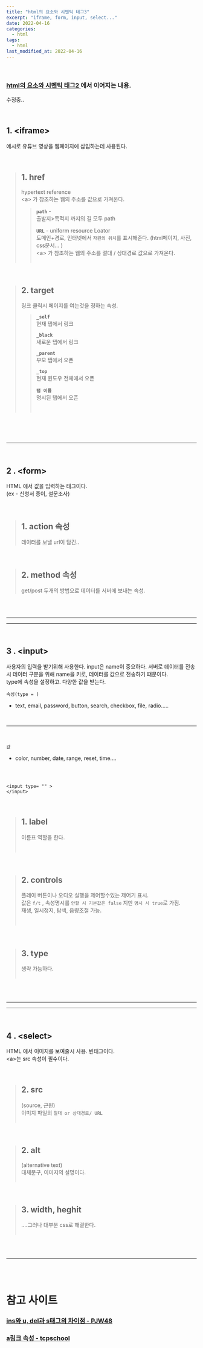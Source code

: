 ```yaml
---
title: "html의 요소와 시멘틱 태그3"
excerpt: "iframe, form, input, select..."
date: 2022-04-16
categories:
  - html
tags:
  - html
last_modified_at: 2022-04-16
---
```


<br>

### [html의 요소와 시멘틱 태그2 ](https://latisi.github.io/html/html-deep/)에서 이어지는 내용.

수정중..

<br>

## 1. \<iframe\>

예시로 유튜브 영상을 웹페이지에 삽입하는데 사용된다.

<br>

> ## 1. href
>
> hypertext reference  
> \<a> 가 참조하는 웹의 주소를 값으로 가져온다.
>
> > **`path`** -  
> > 출발지>목적지 까지의 길 모두 path
> >
> > **`URL`** - uniform resource Loator  
> > 도메인+경로, 인터넷에서 `자원의 위치`를 표시해준다. (html페이지, 사진, css문서... )  
> > \<a> 가 참조하는 웹의 주소를 절대 / 상대경로 값으로 가져온다.  
> > <br>

<br>

> ## 2. target
>
> 링크 클릭시 페이지를 여는것을 정하는 속성.
>
> > **`_self`**  
> > 현재 탭에서 링크
> >
> > **`_black`**  
> > 새로운 탭에서 링크
> >
> > **`_parent`**  
> > 부모 탭에서 오픈
> >
> > **`_top`**  
> > 현재 윈도우 전체에서 오픈
> >
> > **`탭 이름`**  
> > 명시된 탭에서 오픈
> >
> > <br>

<br>

<br>

<br>

---

<br>

## 2 . \<form\>

HTML 에서 값을 입력하는 태그이다.  
(ex - 신청서 종이, 설문조사)

<br>

> ## 1. action 속성
>
> 데이터를 보낼 url이 담긴..
> <br>

<br>

> ## 2. method 속성
>
> get/post 두개의 방법으로 데이터를 서버에 보내는 속성.
> <br>

<br>

<br>

---

---

<br>

## 3 . \<input\>

사용자의 입력을 받기위해 사용한다.
input은 name이 중요하다. 서버로 데이터를 전송시 데이터 구분을 위해 name을 키로, 데이터를 값으로 전송하기 떄문이다.  
type에 속성을 설정하고. 다양한 값을 받는다.

`속성(type = )`

- text, email, password, button, search, checkbox, file, radio.....

<br>

---

<br>

`값`

- color, number, date, range, reset, time....

<br>

```

<input type= "" >
</input>

```

<br>

> ## 1. label
>
> 이름표 역할을 한다.
>
> <br>

<br>

> ## 2. controls
>
> 플레이 버튼이나 오디오 실행을 제어할수있는 제어기 표시. <Br> 값은 `f/t` , 속성명시를 `안할 시 기본값은 false` 지만 `명시 시 true`로 가짐.<br> 재생, 일시정지, 탐색, 음량조절 가능.
>
> <br>

<br>

> ## 3. type
>
> 생략 가능하다.  
> <br>

<br>

<br>

---

---

<br>

## 4 . \<select\>

HTML 에서 이미지를 보여줄시 사용. 빈태그이다.  
\<a\>는 src 속성이 필수이다.

<br>

> ## 2. src
>
> (source, 근원)  
> 이미지 파일의 `절대 or 상대경로/ URL`  
> <br>

<br>

> ## 2. alt
>
> (alternative text)  
> 대체문구, 이미지의 설명이다.  
> <br>

<br>

> ## 3. width, heghit
>
> ....그러나 대부분 css로 해결한다.  
> <br>

<br>

<br>

---

<br>

<br>

# 참고 사이트

### [ins와 u, del과 s태그의 차이점 - PJW48](https://pjw48.net/wordpress/2017/03/25/html-ins-del-tag/)

### [a링크 속성 - tcpschool](http://www.tcpschool.com/html-tag-attrs/a-target)
